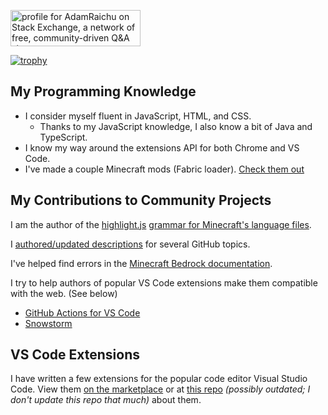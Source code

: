 <a href="https://stackexchange.com/users/22989594/adamraichu"><img src="https://stackexchange.com/users/flair/22989594.png" width="208" height="58" alt="profile for AdamRaichu on Stack Exchange, a network of free, community-driven Q&amp;A sites" title="profile for AdamRaichu on Stack Exchange, a network of free, community-driven Q&amp;A sites" /></a>

[![trophy](https://github-profile-trophy.vercel.app/?username=AdamRaichu&theme=onedark)](https://github.com/ryo-ma/github-profile-trophy)

## My Programming Knowledge

- I consider myself fluent in JavaScript, HTML, and CSS.
  - Thanks to my JavaScript knowledge, I also know a bit of Java and TypeScript.
- I know my way around the extensions API for both Chrome and VS Code.
- I've made a couple Minecraft mods (Fabric loader). [Check them out](https://modrinth.com/user/AdamRaichu)

## My Contributions to Community Projects

I am the author of the [highlight.js](https://github.com/highlightjs) [grammar for Minecraft's language files](https://github.com/highlightjs/highlightjs-lang).

I [authored/updated descriptions](https://github.com/github/explore/pulls?q=is%3Apr+sort%3Aupdated-desc+author%3Aadamraichu) for several GitHub topics.

I've helped find errors in the [Minecraft Bedrock documentation](https://github.com/MicrosoftDocs/minecraft-creator/issues?q=is%3Aissue+sort%3Aupdated-desc+author%3Aadamraichu+).

I try to help authors of popular VS Code extensions make them compatible with the web. (See below)

- [GitHub Actions for VS Code](https://github.com/github/vscode-github-actions/pull/20)
- [Snowstorm](https://github.com/JannisX11/snowstorm/pull/61)

## VS Code Extensions

I have written a few extensions for the popular code editor Visual Studio Code. View them [on the marketplace](https://marketplace.visualstudio.com/publishers/AdamRaichu) or at [this repo](https://github.com/AdamRaichu/vscode-extensions) _(possibly outdated; I don't update this repo that much)_ about them.
